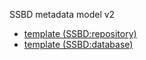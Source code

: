 SSBD metadata model v2

- [template (SSBD:repository)](https://github.com/openssbd/ssbd-metadata/blob/main/2/template/minimal_metadata_template_en.xlsx)
- [template (SSBD:database)](https://github.com/openssbd/ssbd-metadata/blob/main/2/template/metadata_template_v2.6.2.xlsx)
